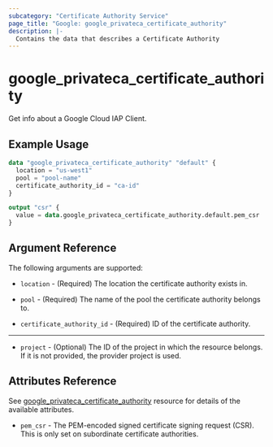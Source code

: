 ```yaml
---
subcategory: "Certificate Authority Service"
page_title: "Google: google_privateca_certificate_authority"
description: |-
  Contains the data that describes a Certificate Authority
---
```

# google_privateca_certificate_authority

Get info about a Google Cloud IAP Client.

## Example Usage

```tf
data "google_privateca_certificate_authority" "default" {
  location = "us-west1"
  pool = "pool-name"
  certificate_authority_id = "ca-id"
}

output "csr" {
  value = data.google_privateca_certificate_authority.default.pem_csr
}

```

## Argument Reference

The following arguments are supported:

* `location` - (Required) The location the certificate authority exists in.

* `pool` - (Required) The name of the pool the certificate authority belongs to.

* `certificate_authority_id` - (Required) ID of the certificate authority.

- - -

* `project` - (Optional) The ID of the project in which the resource belongs. If it
    is not provided, the provider project is used.

## Attributes Reference

See [google_privateca_certificate_authority](https://registry.terraform.io/providers/hashicorp/google/latest/docs/resources/privateca_certificate_authority) resource for details of the available attributes.

* `pem_csr` - The PEM-encoded signed certificate signing request (CSR). This is only set on subordinate certificate authorities.